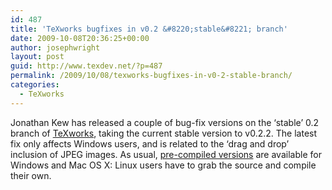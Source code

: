 ```yaml
---
id: 487
title: 'TeXworks bugfixes in v0.2 &#8220;stable&#8221; branch'
date: 2009-10-08T20:36:25+00:00
author: josephwright
layout: post
guid: http://www.texdev.net/?p=487
permalink: /2009/10/08/texworks-bugfixes-in-v0-2-stable-branch/
categories:
  - TeXworks
---
```

Jonathan Kew has released a couple of bug-fix versions on the ‘stable’ 0.2 branch of <a title="Lowering the entry barrier to the TeX world" href="http://www.texworks.org">TeXworks</a>, taking the current stable version to v0.2.2. The latest fix only affects Windows users, and is related to the ‘drag and drop’ inclusion of JPEG images. As usual, <a href="http://code.google.com/p/texworks/downloads/list">pre-compiled versions</a> are available for Windows and Mac OS X: Linux users have to grab the source and compile their own.